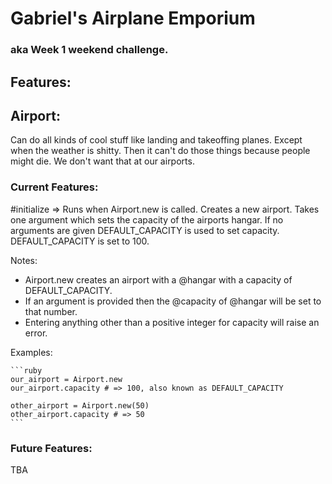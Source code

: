 # Gabriel's Airplane Emporium
### aka Week 1 weekend challenge.

## Features:

## Airport:
Can do all kinds of cool stuff like landing and takeoffing planes. Except when the weather is shitty. Then it can't do those things because people might die. We don't want that at our airports.

### Current Features:
\#initialize => Runs when Airport.new is called. Creates a new airport. Takes
one argument which sets the capacity of the airports hangar. If no arguments are
given DEFAULT_CAPACITY is used to set capacity. DEFAULT_CAPACITY is set to 100.

Notes:
* Airport.new creates an airport with a @hangar with a capacity of DEFAULT_CAPACITY.
* If an argument is provided then the @capacity of @hangar will be set to that number.
* Entering anything other than a positive integer for capacity will raise an error.

Examples:

    ```ruby
    our_airport = Airport.new
    our_airport.capacity # => 100, also known as DEFAULT_CAPACITY

    other_airport = Airport.new(50)
    other_airport.capacity # => 50
    ```

### Future Features:

TBA
